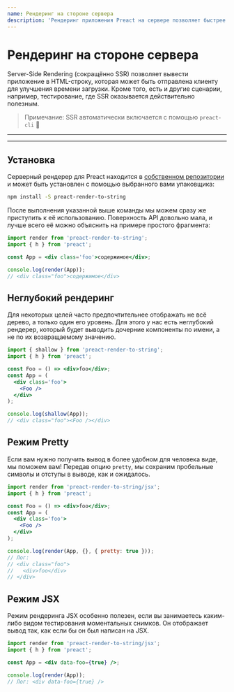 ```yaml
---
name: Рендеринг на стороне сервера
description: 'Рендеринг приложения Preact на сервере позволяет быстрее показывать содержимое пользователям.'
---
```


# Рендеринг на стороне сервера

Server-Side Rendering (сокращённо SSR) позволяет вывести приложение в HTML-строку, которая может быть отправлена клиенту для улучшения времени загрузки. Кроме того, есть и другие сценарии, например, тестирование, где SSR оказывается действительно полезным.

> Примечание: SSR автоматически включается с помощью `preact-cli` :tada:

---

<div><toc></toc></div>

---

## Установка

Серверный рендерер для Preact находится в [собственном репозитории](https://github.com/preactjs/preact-render-to-string/) и может быть установлен с помощью выбранного вами упаковщика:

```sh
npm install -S preact-render-to-string
```

После выполнения указанной выше команды мы можем сразу же приступить к её использованию. Поверхность API довольно мала, и лучше всего её можно объяснить на примере простого фрагмента:

```jsx
import render from 'preact-render-to-string';
import { h } from 'preact';

const App = <div class='foo'>содержимое</div>;

console.log(render(App));
// <div class="foo">содержимое</div>
```

## Неглубокий рендеринг

Для некоторых целей часто предпочтительнее отображать не всё дерево, а только один его уровень. Для этого у нас есть неглубокий рендерер, который будет выводить дочерние компоненты по имени, а не по их возвращаемому значению.

```jsx
import { shallow } from 'preact-render-to-string';
import { h } from 'preact';

const Foo = () => <div>foo</div>;
const App = (
  <div class='foo'>
    <Foo />
  </div>
);

console.log(shallow(App));
// <div class="foo"><Foo /></div>
```

## Режим Pretty

Если вам нужно получить вывод в более удобном для человека виде, мы поможем вам! Передав опцию `pretty`, мы сохраним пробельные символы и отступы в выводе, как и ожидалось.

```jsx
import render from 'preact-render-to-string/jsx';
import { h } from 'preact';

const Foo = () => <div>foo</div>;
const App = (
  <div class='foo'>
    <Foo />
  </div>
);

console.log(render(App, {}, { pretty: true }));
// Лог:
// <div class="foo">
//   <div>foo</div>
// </div>
```

## Режим JSX

Режим рендеринга JSX особенно полезен, если вы занимаетесь каким-либо видом тестирования моментальных снимков. Он отображает вывод так, как если бы он был написан на JSX.

```jsx
import render from 'preact-render-to-string/jsx';
import { h } from 'preact';

const App = <div data-foo={true} />;

console.log(render(App));
// Лог: <div data-foo={true} />
```
